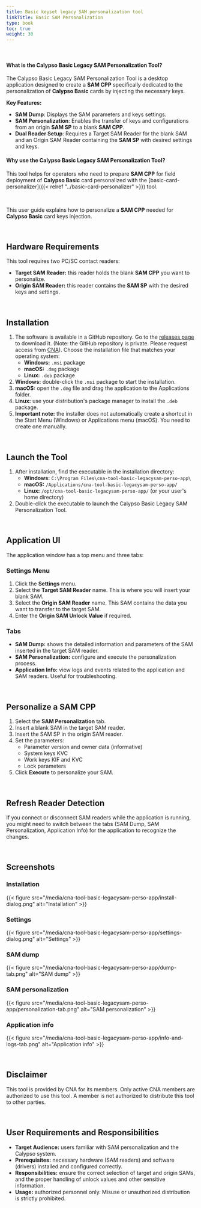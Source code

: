 ```yaml
---
title: Basic keyset legacy SAM personalization tool
linkTitle: Basic SAM Personalization
type: book
toc: true
weight: 30
---
```


<br>

#### What is the Calypso Basic Legacy SAM Personalization Tool?
The Calypso Basic Legacy SAM Personalization Tool is a desktop application designed to create a **SAM CPP** specifically
dedicated to the personalization of **Calypso Basic** cards by injecting the necessary keys.

**Key Features:**
- **SAM Dump**: Displays the SAM parameters and keys settings.
- **SAM Personalization**: Enables the transfer of keys and configurations from an origin **SAM SP** to a blank 
  **SAM CPP**.
- **Dual Reader Setup**: Requires a Target SAM Reader for the blank SAM and an Origin SAM Reader containing the 
  **SAM SP** with desired settings and keys.

#### Why use the Calypso Basic Legacy SAM Personalization Tool?
This tool helps for operators who need to prepare **SAM CPP** for field deployment of **Calypso Basic** card 
personalized with the [basic-card-personalizer]({{< relref "../basic-card-personalizer" >}}) tool.

<br>

This user guide explains how to personalize a **SAM CPP** needed for **Calypso Basic** card keys injection.

<br>

## Hardware Requirements

This tool requires two PC/SC contact readers:

* **Target SAM Reader:** this reader holds the blank **SAM CPP** you want to personalize.
* **Origin SAM Reader:** this reader contains the **SAM SP** with the desired keys and settings.

<br>

## Installation

1. The software is available in a GitHub repository. Go to
   the [releases page](https://github.com/calypsonet/cna-tool-basic-card-perso-app/releases) to download it. (Note:
   the GitHub repository is private. Please request access from [CNA](https://calypsonet.org)). Choose the installation
   file that matches your operating system:
    * **Windows:** `.msi` package
    * **macOS:** `.dmg` package
    * **Linux:** `.deb` package
2. **Windows:** double-click the `.msi` package to start the installation.
3. **macOS:** open the `.dmg` file and drag the application to the Applications folder.
4. **Linux:** use your distribution's package manager to install the `.deb` package.
5. **Important note:** the installer does not automatically create a shortcut in the Start Menu (Windows) or
   Applications menu (macOS). You need to create one manually.

<br>

## Launch the Tool

1. After installation, find the executable in the installation directory:
    * **Windows:** `C:\Program Files\cna-tool-basic-legacysam-perso-app\`
    * **macOS:** `/Applications/cna-tool-basic-legacysam-perso-app/`
    * **Linux:** `/opt/cna-tool-basic-legacysam-perso-app/` (or your user's home directory)
2. Double-click the executable to launch the Calypso Basic Legacy SAM Personalization Tool.

<br>

## Application UI

The application window has a top menu and three tabs:

### Settings Menu

1. Click the **Settings** menu.
2. Select the **Target SAM Reader** name. This is where you will insert your blank SAM.
3. Select the **Origin SAM Reader** name. This SAM contains the data you want to transfer to the target SAM.
4. Enter the **Origin SAM Unlock Value** if required.

### Tabs

* **SAM Dump:** shows the detailed information and parameters of the SAM inserted in the target SAM reader.
* **SAM Personalization:** configure and execute the personalization process.
* **Application Info:** view logs and events related to the application and SAM readers. Useful for troubleshooting.

<br>

## Personalize a SAM CPP

1. Select the **SAM Personalization** tab.
2. Insert a blank SAM in the target SAM reader.
3. Insert the SAM SP in the origin SAM reader.
4. Set the parameters:
    * Parameter version and owner data (informative)
    * System keys KVC
    * Work keys KIF and KVC
    * Lock parameters
5. Click **Execute** to personalize your SAM.

<br>

## Refresh Reader Detection

If you connect or disconnect SAM readers while the application is running, you might need to switch between the tabs
(SAM Dump, SAM Personalization, Application Info) for the application to recognize the changes.

<br>

## Screenshots

### Installation
{{< figure src="/media/cna-tool-basic-legacysam-perso-app/install-dialog.png" alt="Installation" >}}

### Settings
{{< figure src="/media/cna-tool-basic-legacysam-perso-app/settings-dialog.png" alt="Settings" >}}

### SAM dump
{{< figure src="/media/cna-tool-basic-legacysam-perso-app/dump-tab.png" alt="SAM dump" >}}

### SAM personalization
{{< figure src="/media/cna-tool-basic-legacysam-perso-app/personalization-tab.png" alt="SAM personalization" >}}

### Application info
{{< figure src="/media/cna-tool-basic-legacysam-perso-app/info-and-logs-tab.png" alt="Application info" >}}

<br>

## Disclaimer

This tool is provided by CNA for its members. Only active CNA members are authorized to use this tool. A member is not
authorized to distribute this tool to other parties.

<br>

## User Requirements and Responsibilities

* **Target Audience:** users familiar with SAM personalization and the Calypso system.
* **Prerequisites:** necessary hardware (SAM readers) and software (drivers) installed and configured correctly.
* **Responsibilities:** ensure the correct selection of target and origin SAMs, and the proper handling of unlock values
  and other sensitive information.
* **Usage:** authorized personnel only. Misuse or unauthorized distribution is strictly prohibited.